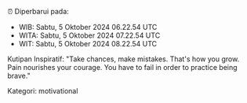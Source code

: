 ⏰ Diperbarui pada:
- WIB: Sabtu, 5 Oktober 2024 06.22.54 UTC
- WITA: Sabtu, 5 Oktober 2024 07.22.54 UTC
- WIT: Sabtu, 5 Oktober 2024 08.22.54 UTC

Kutipan Inspiratif:
"Take chances, make mistakes. That's how you grow. Pain nourishes your courage. You have to fail in order to practice being brave."


Kategori: motivational

